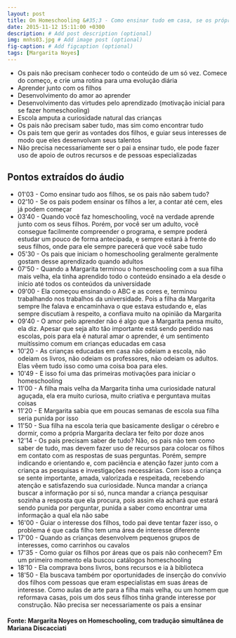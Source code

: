 ```yaml
---
layout: post
title: On Homeschooling &#35;3 - Como ensinar tudo em casa, se os próprios pais não sabem tudo?
date: 2015-11-12 15:11:00 +0300
description: # Add post description (optional)
img: mnhs03.jpg # Add image post (optional)
fig-caption: # Add figcaption (optional)
tags: [Margarita Noyes]
---
```


* Os pais não precisam conhecer todo o conteúdo de um só vez. Comece do começo, e crie uma rotina para uma evolução diária
* Aprender junto com os filhos
* Desenvolvimento do amor ao aprender
* Desenvolvimento das virtudes pelo aprendizado (motivação inicial para se fazer homeschooling)
* Escola amputa a curiosidade natural das crianças
* Os pais não precisam saber tudo, mas sim como encontrar tudo
* Os pais tem que gerir as vontades dos filhos, e guiar seus interesses de modo que eles desenvolvam seus talentos
* Não precisa necessariamente ser o pai a ensinar tudo, ele pode fazer uso de apoio de outros recursos e de pessoas especializadas

## Pontos extraídos do áudio

* 01'03 - Como ensinar tudo aos filhos, se os pais não sabem tudo?
* 02'10 - Se os pais podem ensinar os filhos a ler, a contar até cem, eles já podem começar
* 03'40 - Quando você faz homeschooling, você na verdade aprende junto com os seus filhos. Porém, por você ser um adulto, você consegue facilmente compreender o programa, e sempre poderá estudar um pouco de forma antecipada, e sempre estará à frente do seus filhos, onde para ele sempre parecerá que você sabe tudo
* 05'30 - Os pais que iniciam o homeschooling geralmente geralmente gostam desse aprendizado quando adultos
* 07'50 - Quando a Margarita terminou o homeschooling com a sua filha mais velha, ela tinha aprendido todo o conteúdo ensinado a ela desde o início até todos os conteúdos da universidade
* 09'00 - Ela começou ensinando o ABC e as cores e, terminou trabalhando nos trabalhos da universidade. Pois a filha da Margarita sempre lhe falava e encaminhava o que estava estudando e, elas sempre discutiam à respeito, a confiava muito na opinião da Margarita
* 09'40 - O amor pelo aprender não é algo que a Margarita pensa muito, ela diz. Apesar que seja alto tão importante está sendo perdido nas escolas, pois para ela é natural amar o aprender, é um sentimento muitíssimo comum em crianças educadas em casa
* 10'20 - As crianças educadas em casa não odeiam a escola, não odeiam os livros, não odeiam os professores, não odeiam os adultos. Elas vêem tudo isso como uma coisa boa para eles.
* 10'49 - E isso foi uma das primeiras motivações para iniciar o homeschooling
* 11'00 - A filha mais velha da Margarita tinha uma curiosidade natural aguçada, ela era muito curiosa, muito criativa e perguntava muitas coisas
* 11'20 - E Margarita sabia que em poucas semanas de escola sua filha seria punida por isso
* 11'50 - Sua filha na escola teria que basicamente desligar o cérebro e dormir, como a própria Margarita declara ter feito por doze anos
* 12'14 - Os pais precisam saber de tudo? Não, os pais não tem como saber de tudo, mas devem fazer uso de recursos para colocar os filhos em contato com as respostas de suas perguntas. Porém, sempre indicando e orientando e, com paciência e atenção fazer junto com a criança as pesquisas e investigações necessárias. Com isso a criança se sente importante, amada, valorizada e respeitada, recebendo atenção e satisfazendo sua curiosidade. Nunca mandar a criança buscar a informação por si só, nunca mandar a criança pesquisar sozinha a resposta que ela procura, pois assim ela achará que estará sendo punida por perguntar, punida a saber como encontrar uma informação a qual ela não sabe
* 16'00 - Guiar o interesse dos filhos, todo pai deve tentar fazer isso, o problema é que cada filho tem uma área de interesse diferente
* 17'00 - Quando as crianças desenvolvem pequenos grupos de interesses, como carrinhos ou cavalos
* 17'35 - Como guiar os filhos por áreas que os pais não conhecem? Em um primeiro momento ela buscou catálogos homeschooling
* 18'10 - Ela comprava bons livros, bons recursos e ia à biblioteca
* 18'50 - Ela buscava também por oportunidades de inserção do convívio dos filhos com pessoas que eram especialistas em suas áreas de interesse. Como aulas de arte para a filha mais velha, ou um homem que reformava casas, pois um dos seus filhos tinha grande interesse por construção. Não precisa ser necessariamente os pais a ensinar


#### Fonte: Margarita Noyes on Homeschooling,  com tradução simultânea de Mariana Discacciati